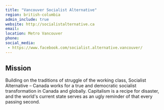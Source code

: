 ```yaml
---
title: "Vancouver Socialist Alternative"
region: british-columbia
admin_include: true
website: http://socialistalternative.ca
email: 
location: Metro Vancouver
phone: 
social_media: 
 - https://www.facebook.com/socialist.alternative.vancouver/
---
```


## Mission

Building on the traditions of struggle of the working class, Socialist Alternative – Canada works for a true and democratic socialist transformation in Canada and globally. Capitalism is a recipe for disaster, and the world's current state serves as an ugly reminder of that every passing second.

